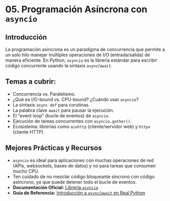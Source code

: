 # 05. Programación Asíncrona con `asyncio`

## Introducción

La programación asíncrona es un paradigma de concurrencia que permite a un solo hilo manejar múltiples operaciones de I/O (entrada/salida) de manera eficiente. En Python, `asyncio` es la librería estándar para escribir código concurrente usando la sintaxis `async`/`await`.

## Temas a cubrir:

- Concurrencia vs. Paralelismo.
- ¿Qué es I/O-bound vs. CPU-bound? ¿Cuándo usar `asyncio`?
- La sintaxis `async def` para corutinas.
- La palabra clave `await` para pausar la ejecución.
- El "event loop" (bucle de eventos) de `asyncio`.
- Ejecución de tareas concurrentes con `asyncio.gather()`.
- Ecosistema: librerías como `aiohttp` (cliente/servidor web) y `httpx` (cliente HTTP).

## Mejores Prácticas y Recursos

- `asyncio` es ideal para aplicaciones con muchas operaciones de red (APIs, websockets, bases de datos) y no para tareas que consumen mucho CPU.
- Ten cuidado de no mezclar código bloqueante síncrono con código asíncrono, ya que puede detener todo el bucle de eventos.
- **Documentación Oficial:** [Librería `asyncio`](https://docs.python.org/es/3/library/asyncio.html)
- **Guía de Referencia:** [Introducción a `async`/`await` en Real Python](https://realpython.com/async-io-python/)
